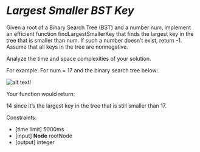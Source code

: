 _Largest Smaller BST Key_
=========================

Given a root of a Binary Search Tree (BST) and a number num, implement an efficient function findLargestSmallerKey that finds the largest key in the tree that is smaller than num. If such a number doesn’t exist, return -1. Assume that all keys in the tree are nonnegative.

Analyze the time and space complexities of your solution.

For example:
For num = 17 and the binary search tree below:

![alt text!](https://www.pramp.com/img/content/img_02.png "Binary Tree")

Your function would return:

14 since it’s the largest key in the tree that is still smaller than 17.

Constraints:
- [time limit] 5000ms
- [input] **Node** rootNode
- [output] integer
